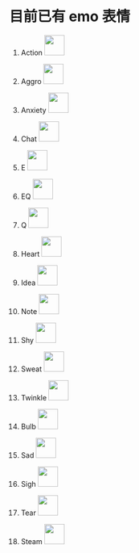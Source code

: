 # 目前已有 emo 表情

1. Action <img src="/img/emo/Action.png" width="40"/>

2. Aggro <img src="/img/emo/Aggro.png" width="40"/>

3. Anxiety <img src="/img/emo/Anxiety.png" width="40"/>

4. Chat <img src="/img/emo/Chat.png" width="40"/>

5. E <img src="/img/emo/E.png" width="40"/>

6. EQ <img src="/img/emo/EQ.png" width="40"/>

7. Q <img src="/img/emo/Q.png" width="40"/>

8. Heart <img src="/img/emo/Heart.png" width="40"/>

9. Idea <img src="/img/emo/Idea.png" width="40"/>

10. Note <img src="/img/emo/Note.png" width="40"/>

11. Shy <img src="/img/emo/Shy.png" width="40"/>

12. Sweat <img src="/img/emo/Sweat.png" width="40"/>

13. Twinkle <img src="/img/emo/Twinkle.png" width="40"/>

14. Bulb <img src="/img/emo/Bulb.png" width="40"/>

15. Sad <img src="/img/emo/Sad.png" width="40"/>

16. Sigh <img src="/img/emo/Sigh.png" width="40"/>

17. Tear <img src="/img/emo/Tear.png" width="40"/>

18. Steam <img src="/img/emo/Steam.png" width="40"/>
